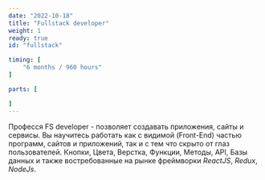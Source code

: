 ```yaml
---
date: "2022-10-18"
title: "Fullstack developer"
weight: 1
ready: true
id: "fullstack"

timing: [
    "6 months / 960 hours"
]

parts: [

]
---
```


Професся FS developer - позволяет создавать приложения, сайты и сервисы. Вы научитесь работать как с видимой (Front-End) частью программ, сайтов и приложений, так и с тем что скрыто от глаз пользователей. Кнопки, Цвета, Верстка, Функции, Методы, API, Базы данных и также востребованные на рынке фреймворки _ReactJS_, _Redux_, _NodeJs_.
